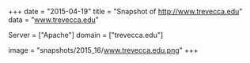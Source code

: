 
+++
date = "2015-04-19"
title = "Snapshot of http://www.trevecca.edu"
data = "www.trevecca.edu"

Server = ["Apache"]
domain = ["trevecca.edu"]

  image = "snapshots/2015_16/www.trevecca.edu.png"
+++
#
